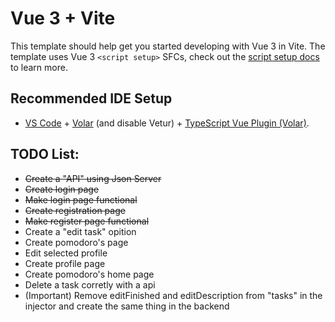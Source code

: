 # Vue 3 + Vite

This template should help get you started developing with Vue 3 in Vite. The template uses Vue 3 `<script setup>` SFCs, check out the [script setup docs](https://v3.vuejs.org/api/sfc-script-setup.html#sfc-script-setup) to learn more.

## Recommended IDE Setup

- [VS Code](https://code.visualstudio.com/) + [Volar](https://marketplace.visualstudio.com/items?itemName=Vue.volar) (and disable Vetur) + [TypeScript Vue Plugin (Volar)](https://marketplace.visualstudio.com/items?itemName=Vue.vscode-typescript-vue-plugin).

## TODO List:
- ~~Create a "API" using Json Server~~
- ~~Create login page~~
- ~~Make login page functional~~
- ~~Create registration page~~
- ~~Make register page functional~~
- Create a "edit task" opition
- Create pomodoro's page
- Edit selected profile
- Create profile page
- Create pomodoro's home page
- Delete a task corretly with a api
- (Important) Remove editFinished and editDescription from "tasks" in the injector and create the same thing in the backend
